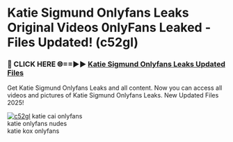 # Katie Sigmund Onlyfans Leaks Original Videos 0nlyFans Leaked - Files Updated! (c52gl)

<h3>🔴 CLICK HERE 🌐==►► <a href="https://hetstrat.blog/NMqPAm" rel="nofollow">Katie Sigmund Onlyfans Leaks Updated Files</a></h3>

Get Katie Sigmund Onlyfans Leaks and all content. Now you can access all videos and pictures of Katie Sigmund Onlyfans Leaks. New Updated Files 2025!

[![c52gl](https://i.imgur.com/K7sEzmb.gif)](https://hetstrat.blog/NMqPAm)
katie cai onlyfans<br>
katie onlyfans nudes<br>
katie kox onlyfans